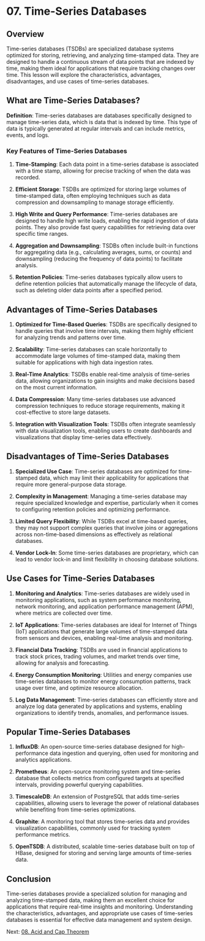# 07. Time-Series Databases

## Overview

Time-series databases (TSDBs) are specialized database systems optimized for storing, retrieving, and analyzing time-stamped data. They are designed to handle a continuous stream of data points that are indexed by time, making them ideal for applications that require tracking changes over time. This lesson will explore the characteristics, advantages, disadvantages, and use cases of time-series databases.

## What are Time-Series Databases?

**Definition**: Time-series databases are databases specifically designed to manage time-series data, which is data that is indexed by time. This type of data is typically generated at regular intervals and can include metrics, events, and logs.

### Key Features of Time-Series Databases

1. **Time-Stamping**: Each data point in a time-series database is associated with a time stamp, allowing for precise tracking of when the data was recorded.

2. **Efficient Storage**: TSDBs are optimized for storing large volumes of time-stamped data, often employing techniques such as data compression and downsampling to manage storage efficiently.

3. **High Write and Query Performance**: Time-series databases are designed to handle high write loads, enabling the rapid ingestion of data points. They also provide fast query capabilities for retrieving data over specific time ranges.

4. **Aggregation and Downsampling**: TSDBs often include built-in functions for aggregating data (e.g., calculating averages, sums, or counts) and downsampling (reducing the frequency of data points) to facilitate analysis.

5. **Retention Policies**: Time-series databases typically allow users to define retention policies that automatically manage the lifecycle of data, such as deleting older data points after a specified period.

## Advantages of Time-Series Databases

1. **Optimized for Time-Based Queries**: TSDBs are specifically designed to handle queries that involve time intervals, making them highly efficient for analyzing trends and patterns over time.

2. **Scalability**: Time-series databases can scale horizontally to accommodate large volumes of time-stamped data, making them suitable for applications with high data ingestion rates.

3. **Real-Time Analytics**: TSDBs enable real-time analysis of time-series data, allowing organizations to gain insights and make decisions based on the most current information.

4. **Data Compression**: Many time-series databases use advanced compression techniques to reduce storage requirements, making it cost-effective to store large datasets.

5. **Integration with Visualization Tools**: TSDBs often integrate seamlessly with data visualization tools, enabling users to create dashboards and visualizations that display time-series data effectively.

## Disadvantages of Time-Series Databases

1. **Specialized Use Case**: Time-series databases are optimized for time-stamped data, which may limit their applicability for applications that require more general-purpose data storage.

2. **Complexity in Management**: Managing a time-series database may require specialized knowledge and expertise, particularly when it comes to configuring retention policies and optimizing performance.

3. **Limited Query Flexibility**: While TSDBs excel at time-based queries, they may not support complex queries that involve joins or aggregations across non-time-based dimensions as effectively as relational databases.

4. **Vendor Lock-In**: Some time-series databases are proprietary, which can lead to vendor lock-in and limit flexibility in choosing database solutions.

## Use Cases for Time-Series Databases

1. **Monitoring and Analytics**: Time-series databases are widely used in monitoring applications, such as system performance monitoring, network monitoring, and application performance management (APM), where metrics are collected over time.

2. **IoT Applications**: Time-series databases are ideal for Internet of Things (IoT) applications that generate large volumes of time-stamped data from sensors and devices, enabling real-time analysis and monitoring.

3. **Financial Data Tracking**: TSDBs are used in financial applications to track stock prices, trading volumes, and market trends over time, allowing for analysis and forecasting.

4. **Energy Consumption Monitoring**: Utilities and energy companies use time-series databases to monitor energy consumption patterns, track usage over time, and optimize resource allocation.

5. **Log Data Management**: Time-series databases can efficiently store and analyze log data generated by applications and systems, enabling organizations to identify trends, anomalies, and performance issues.

## Popular Time-Series Databases

1. **InfluxDB**: An open-source time-series database designed for high-performance data ingestion and querying, often used for monitoring and analytics applications.

2. **Prometheus**: An open-source monitoring system and time-series database that collects metrics from configured targets at specified intervals, providing powerful querying capabilities.

3. **TimescaleDB**: An extension of PostgreSQL that adds time-series capabilities, allowing users to leverage the power of relational databases while benefiting from time-series optimizations.

4. **Graphite**: A monitoring tool that stores time-series data and provides visualization capabilities, commonly used for tracking system performance metrics.

5. **OpenTSDB**: A distributed, scalable time-series database built on top of HBase, designed for storing and serving large amounts of time-series data.

## Conclusion

Time-series databases provide a specialized solution for managing and analyzing time-stamped data, making them an excellent choice for applications that require real-time insights and monitoring. Understanding the characteristics, advantages, and appropriate use cases of time-series databases is essential for effective data management and system design.

Next: [08. Acid and Cap Theorem](./08-acid-and-cap-theorem.md)
